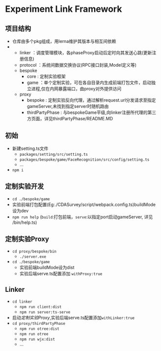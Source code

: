# Experiment Link Framework

## 项目结构
  - 仓库由多个pkg组成，用lerna维护其版本与相互间依赖
  - - linker ：调度管理模块，各phaseProxy启动后定时向其发送心跳(更新注册信息)
    - protocol ：系统间数据交换协议(RPC接口封装,Model定义等)
    - bespoke
        - core : 定制实验框架
        - game ：单个定制实验，可在各自目录内生成前端打包文件，启动独立进程,仅在内网暴露端口，由proxy对外提供访问
    - proxy
      - bespoke : 定制实验反向代理，通过解析request.url分发请求至指定gameServer,未找到指定server时随机路由
      - thirdPartyPhase : 与bespokeGame平级,向linker注册所代理的第三方页面，详见thirdPartyPhase/README.MD

## 初始
 - 新建setting.ts文件
   - `packages/setting/src/setting.ts`
   - `packages/bespoke/game/FaceRecognition/src/config/setting.ts`
   - ...
 - `npm i`

## 定制实验开发
 - `cd ./bespoke/game`
 - 实验前端打包配置(Eg:./CDASurvey/script/webpack.config.ts)buildMode设为dev
 - `npm run help` (`build`:打包前端，`serve`:以指定port启动gameServer, 详见 /bin/help.ts)

## 定制实验Proxy
 - `cd proxy/bespoke/bin`
   - `./server.exe`
 - `cd ./bespoke/game`
   - 实验前端buildMode设为dist
   - 实验后端serve.ts配置添加 `withProxy:true`

## Linker
 - `cd linker`
   - `npm run client:dist`
   - `npm run server:ts-serve`
 - 启动*定制实验Proxy*,实验后端serve.ts配置添加`withLinker:true`
 - `cd proxy/thirdPartyPhase`
   - `npm run otree:dist`
   - `npm run otree`
   - `npm run wjx:dist`
   - ...

